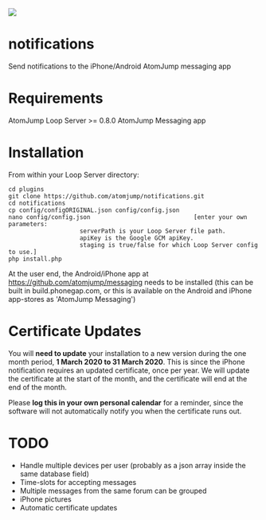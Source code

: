 <img src="https://atomjump.com/images/logo80.png">

# notifications
Send notifications to the iPhone/Android AtomJump messaging app

# Requirements

AtomJump Loop Server >= 0.8.0
AtomJump Messaging app


# Installation

From within your Loop Server directory:

```
cd plugins
git clone https://github.com/atomjump/notifications.git
cd notifications
cp config/configORIGINAL.json config/config.json
nano config/config.json								[enter your own parameters:
					serverPath is your Loop Server file path.
					apiKey is the Google GCM apiKey.
					staging is true/false for which Loop Server config to use.]
php install.php
```

At the user end, the Android/iPhone app at https://github.com/atomjump/messaging needs to be installed (this can be built in build.phonegap.com, or this is available on the Android and iPhone app-stores as 'AtomJump Messaging')


# Certificate Updates

You will **need to update** your installation to a new version during the one month period, **1 March 2020 to 31 March 2020**. This is since the iPhone notification requires an updated certificate, once per year. We will update the certificate at the start of the month, and the certificate will end at the end of the month.

Please **log this in your own personal calendar** for a reminder, since the software will not automatically notify you when the certificate runs out.


# TODO

* Handle multiple devices per user (probably as a json array inside the same database field)
* Time-slots for accepting messages
* Multiple messages from the same forum can be grouped
* iPhone pictures
* Automatic certificate updates
